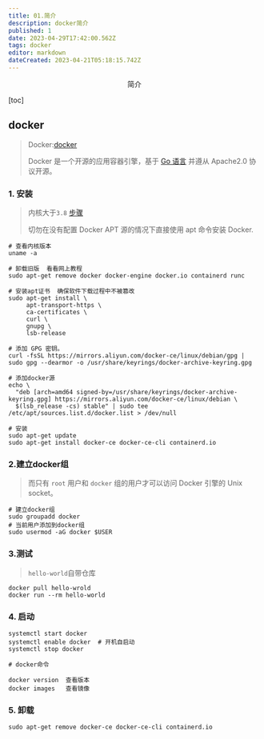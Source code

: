 ```yaml
---
title: 01.简介
description: docker简介
published: 1
date: 2023-04-29T17:42:00.562Z
tags: docker
editor: markdown
dateCreated: 2023-04-21T05:18:15.742Z
---
```


<center>简介</center>



[toc]





## docker

> Docker:[docker](https://www.docker.com/)
>
> Docker 是一个开源的应用容器引擎，基于 [Go 语言](https://www.runoob.com/go/go-tutorial.html) 并遵从 Apache2.0 协议开源。



### 1. 安装

> 内核大于`3.8`  [步骤](https://yeasy.gitbook.io/docker_practice/install/debian)
>
> 切勿在没有配置 Docker APT 源的情况下直接使用 apt 命令安装 Docker.

```shell
# 查看内核版本
uname -a

# 卸载旧版  看看网上教程
sudo apt-get remove docker docker-engine docker.io containerd runc

# 安装apt证书  确保软件下载过程中不被篡改
sudo apt-get install \
     apt-transport-https \
     ca-certificates \
     curl \
     gnupg \
     lsb-release

# 添加 GPG 密钥。
curl -fsSL https://mirrors.aliyun.com/docker-ce/linux/debian/gpg | sudo gpg --dearmor -o /usr/share/keyrings/docker-archive-keyring.gpg

# 添加docker源
echo \
  "deb [arch=amd64 signed-by=/usr/share/keyrings/docker-archive-keyring.gpg] https://mirrors.aliyun.com/docker-ce/linux/debian \
  $(lsb_release -cs) stable" | sudo tee /etc/apt/sources.list.d/docker.list > /dev/null

# 安装
sudo apt-get update
sudo apt-get install docker-ce docker-ce-cli containerd.io
```



### 2.建立docker组

> 而只有 `root` 用户和 `docker` 组的用户才可以访问 Docker 引擎的 Unix socket。

```shell
# 建立docker组
sudo groupadd docker
# 当前用户添加到docker组
sudo usermod -aG docker $USER
```



### 3.测试

> `hello-world`自带仓库

```shell
docker pull hello-wrold
docker run --rm hello-world
```



### 4. 启动

```shell
systemctl start docker  
systemctl enable docker  # 开机自启动
systemctl stop docker

# docker命令

docker version  查看版本
docker images   查看镜像
```



### 5. 卸载

```shell
sudo apt-get remove docker-ce docker-ce-cli containerd.io
```





